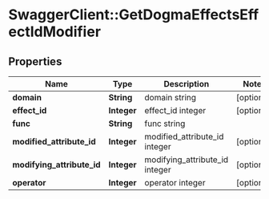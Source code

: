 # SwaggerClient::GetDogmaEffectsEffectIdModifier

## Properties
Name | Type | Description | Notes
------------ | ------------- | ------------- | -------------
**domain** | **String** | domain string | [optional] 
**effect_id** | **Integer** | effect_id integer | [optional] 
**func** | **String** | func string | 
**modified_attribute_id** | **Integer** | modified_attribute_id integer | [optional] 
**modifying_attribute_id** | **Integer** | modifying_attribute_id integer | [optional] 
**operator** | **Integer** | operator integer | [optional] 


